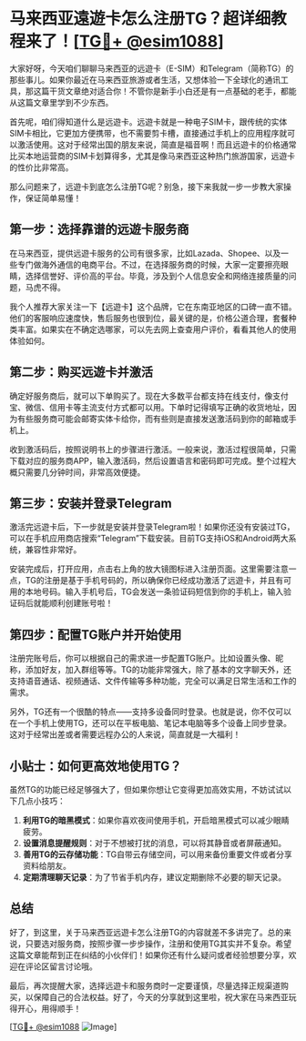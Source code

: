 # 马来西亚遠遊卡怎么注册TG？超详细教程来了！[[TG💪+ @esim1088](https://t.me/s/esim1088)]

大家好呀，今天咱们聊聊马来西亚的远遊卡（E-SIM）和Telegram（简称TG）的那些事儿。如果你最近在马来西亚旅游或者生活，又想体验一下全球化的通讯工具，那这篇干货文章绝对适合你！不管你是新手小白还是有一点基础的老手，都能从这篇文章里学到不少东西。

首先呢，咱们得知道什么是远遊卡。远遊卡就是一种电子SIM卡，跟传统的实体SIM卡相比，它更加方便携带，也不需要剪卡槽，直接通过手机上的应用程序就可以激活使用。这对于经常出国的朋友来说，简直是福音啊！而且远遊卡的价格通常比买本地运营商的SIM卡划算得多，尤其是像马来西亚这种热门旅游国家，远遊卡的性价比非常高。

那么问题来了，远遊卡到底怎么注册TG呢？别急，接下来我就一步一步教大家操作，保证简单易懂！

## 第一步：选择靠谱的远遊卡服务商

在马来西亚，提供远遊卡服务的公司有很多家，比如Lazada、Shopee、以及一些专门做海外通信的电商平台。不过，在选择服务商的时候，大家一定要擦亮眼睛，选择信誉好、评价高的平台。毕竟，涉及到个人信息安全和网络连接质量的问题，马虎不得。

我个人推荐大家关注一下【远遊卡】这个品牌，它在东南亚地区的口碑一直不错。他们的客服响应速度快，售后服务也很到位，最关键的是，价格公道合理，套餐种类丰富。如果实在不确定选哪家，可以先去网上查查用户评价，看看其他人的使用体验如何。

## 第二步：购买远遊卡并激活

确定好服务商后，就可以下单购买了。现在大多数平台都支持在线支付，像支付宝、微信、信用卡等主流支付方式都可以用。下单时记得填写正确的收货地址，因为有些服务商可能会邮寄实体卡给你，而有些则是直接发送激活码到你的邮箱或手机上。

收到激活码后，按照说明书上的步骤进行激活。一般来说，激活过程很简单，只需下载对应的服务商APP，输入激活码，然后设置语言和密码即可完成。整个过程大概只需要几分钟时间，非常高效便捷。

## 第三步：安装并登录Telegram

激活完远遊卡后，下一步就是安装并登录Telegram啦！如果你还没有安装过TG，可以在手机应用商店搜索“Telegram”下载安装。目前TG支持iOS和Android两大系统，兼容性非常好。

安装完成后，打开应用，点击右上角的放大镜图标进入注册页面。这里需要注意一点，TG的注册是基于手机号码的，所以确保你已经成功激活了远遊卡，并且有可用的本地号码。输入手机号后，TG会发送一条验证码短信到你的手机上，输入验证码后就能顺利创建账号啦！

## 第四步：配置TG账户并开始使用

注册完账号后，你可以根据自己的需求进一步配置TG账户。比如设置头像、昵称，添加好友，加入群组等等。TG的功能非常强大，除了基本的文字聊天外，还支持语音通话、视频通话、文件传输等多种功能，完全可以满足日常生活和工作的需求。

另外，TG还有一个很酷的特点——支持多设备同时登录。也就是说，你不仅可以在一个手机上使用TG，还可以在平板电脑、笔记本电脑等多个设备上同步登录。这对于经常出差或者需要远程办公的人来说，简直就是一大福利！

## 小贴士：如何更高效地使用TG？

虽然TG的功能已经足够强大了，但如果你想让它变得更加高效实用，不妨试试以下几点小技巧：

1. **利用TG的暗黑模式**：如果你喜欢夜间使用手机，开启暗黑模式可以减少眼睛疲劳。
2. **设置消息提醒规则**：对于不想被打扰的消息，可以将其静音或者屏蔽通知。
3. **善用TG的云存储功能**：TG自带云存储空间，可以用来备份重要文件或者分享资料给朋友。
4. **定期清理聊天记录**：为了节省手机内存，建议定期删除不必要的聊天记录。

## 总结

好了，到这里，关于马来西亚远遊卡怎么注册TG的内容就差不多讲完了。总的来说，只要选对服务商，按照步骤一步步操作，注册和使用TG其实并不复杂。希望这篇文章能帮到正在纠结的小伙伴们！如果你还有什么疑问或者经验想要分享，欢迎在评论区留言讨论哦。

最后，再次提醒大家，选择远遊卡和服务商时一定要谨慎，尽量选择正规渠道购买，以保障自己的合法权益。好了，今天的分享就到这里啦，祝大家在马来西亚玩得开心，用得顺手！

[[TG💪+ @esim1088](https://t.me/s/esim1088) ![Image](https://i.postimg.cc/4NQfJmqS/Snipaste-2025-05-13-00-14-12.png)]